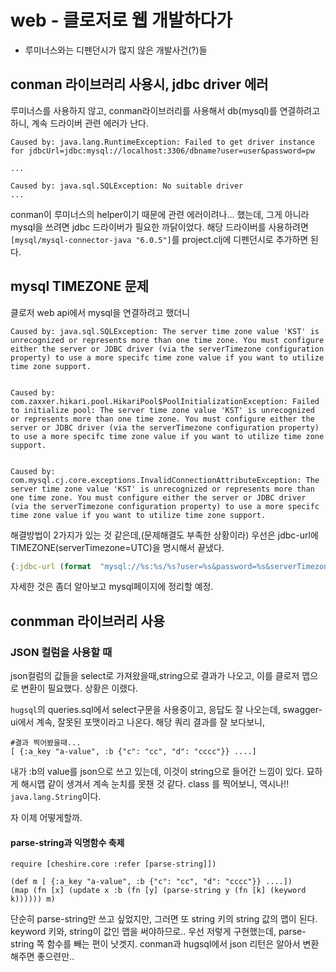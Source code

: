# web - 클로저로 웹 개발하다가

* 루미너스와는 디펜던시가 많지 않은 개발사건\(?\)들

## conman 라이브러리 사용시, jdbc driver 에러

루미너스를 사용하지 않고, conman라이브러리를 사용해서 db(mysql)를 연결하려고 하니, 계속 드라이버 관련 에러가 난다.

```
Caused by: java.lang.RuntimeException: Failed to get driver instance for jdbcUrl=jdbc:mysql://localhost:3306/dbname?user=user&password=pw

...

Caused by: java.sql.SQLException: No suitable driver
...
```

 conman이 루미너스의 helper이기 때문에 관련 에러이려나... 했는데, 그게 아니라 mysql을 쓰려면 jdbc 드라이버가 필요한 까닭이었다.
 해당 드라이버를 사용하려면 `[mysql/mysql-connector-java "6.0.5"]`를 project.clj에 디펜던시로 추가하면 된다.

## mysql TIMEZONE 문제

클로저 web api에서 mysql을 연결하려고 했더니

```
Caused by: java.sql.SQLException: The server time zone value 'KST' is unrecognized or represents more than one time zone. You must configure either the server or JDBC driver (via the serverTimezone configuration property) to use a more specifc time zone value if you want to utilize time zone support.


Caused by: com.zaxxer.hikari.pool.HikariPool$PoolInitializationException: Failed to initialize pool: The server time zone value 'KST' is unrecognized or represents more than one time zone. You must configure either the server or JDBC driver (via the serverTimezone configuration property) to use a more specifc time zone value if you want to utilize time zone support.


Caused by: com.mysql.cj.core.exceptions.InvalidConnectionAttributeException: The server time zone value 'KST' is unrecognized or represents more than one time zone. You must configure either the server or JDBC driver (via the serverTimezone configuration property) to use a more specifc time zone value if you want to utilize time zone support.
```

해결방법이 2가지가 있는 것 같은데,(문제해결도 부족한 상황이라) 우선은 jdbc-url에 TIMEZONE(serverTimezone=UTC)을 명시해서 끝냈다.

```clojure
{:jdbc-url (format  "mysql://%s:%s/%s?user=%s&password=%s&serverTimezone=UTC" host port name user password)}
```

자세한 것은 좀더 알아보고 mysql페이지에 정리할 예정.

## conmman 라이브러리 사용

### JSON 컬럼을 사용할 때

json컬럼의 값들을 select로 가져왔을때,string으로 결과가 나오고, 이를 클로저 맵으로 변환이 필요했다.
상황은 이랬다.

`hugsql`의 queries.sql에서 select구문을 사용중이고, 응답도 잘 나오는데, swagger-ui에서 계속, 잘못된 포맷이라고 나온다.
해당 쿼리 결과를 잘 보다보니,

```
#결과 찍어봤을때...
[ {:a_key "a-value", :b {"c": "cc", "d": "cccc"}} ....]
```

내가 :b의 value를 json으로 쓰고 있는데, 이것이 string으로 들어간 느낌이 있다.
묘하게 해시맵 같이 생겨서 계속 눈치를 못챈 것 같다.
class 를 찍어보니, 역시나!! `java.lang.String`이다.

자 이제 어떻게할까.

#### parse-string과 익명함수 축제

```
require [cheshire.core :refer [parse-string]])

(def m [ {:a_key "a-value", :b {"c": "cc", "d": "cccc"}} ....])
(map (fn [x] (update x :b (fn [y] (parse-string y (fn [k] (keyword k)))))) m)
```

단순히 parse-string만 쓰고 싶었지만, 그러면 또 string 키의 string 값의 맵이 된다.
keyword 키와, string이 값인 맵을 써야하므로.. 우선 저렇게 구현했는데, parse-string 쪽 함수를 빼는 편이 낫겟지.
conman과  hugsql에서 json 리턴은 알아서 변환해주면 좋으련만..
